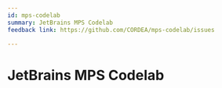 ```yaml
---
id: mps-codelab
summary: JetBrains MPS Codelab
feedback link: https://github.com/CORDEA/mps-codelab/issues

---
```


# JetBrains MPS Codelab

